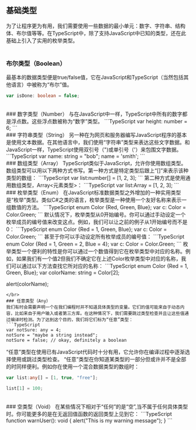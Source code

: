 ## 基础类型
为了让程序更为有用，我们需要使用一些数据的最小单元：数字、字符串、结构体、布尔值等等。在TypeScript中，除了支持JavaScript中已知的类型，还在此基础上引入了实用的枚举类型。
</br></br>
### 布尔类型（Boolean）
最基本的数据类型便是true/false值，它在JavaScript和TypeScript（当然包括其他语言）中被称为“布尔”值。
```TypeScript
var isDone: boolean = false;
```
</br>
### 数字类型（Number）
与在JavaScript中一样，TypeScript中所有的数字都是浮点数。这些浮点数被称为“数字”类型。
```TypeScript
var height: number = 6;
```
</br>
### 字符串类型（String）
另一种在为网页和服务器编写JavaScript程序的基本是使用文本数据。在其他语言中，我们使用“字符串”类型来表达这些文字数据。和JavaScript一样，TypeScript使用双引号（")或单引号（'）来包围文字数据。
```TypeScript
var name: string = "bob";
name = 'smith';
```
</br>
### 数组类型（Array）
TypeScript类似于JavaScript，允许你使用数组类型。数组类型可以用以下两种方式书写。第一种方式是特定类型后跟上“[]”来表示该种类型的数组：
```TypeScript
var list:number[] = [1, 2, 3];
```
第二种方式是使用通用数组类型，Array<元素类型>：
```TypeScript
var list:Array<number> = [1, 2, 3];
```
</br>
### 枚举类型（Enum）
在JavaScript标准数据类型之外增加的一种实用类型是“枚举”类型。类似C#之类的语言，枚举类型是一种使用一个友好名称来表示一组数值的方法。
```TypeScript
enum Color {Red, Green, Blue};
var c: Color = Color.Green;
```
默认情况下，枚举类型从0开始编号。你可以通过手动设定一个枚举成员的编号值来改变这点。例如，我们可以让之前的例子从1开始编号而不是0：
```TypeScript
enum Color {Red = 1, Green, Blue};
var c: Color = Color.Green;
```
甚至于你可以手动设定所有枚举成员的编号值：
```TypeScript
enum Color {Red = 1, Green = 2, Blue = 4};
var c: Color = Color.Green;
```
枚举类型一个便利的特性是你可以通过一个数值得到它在枚举类型中对应的名称。例如，如果我们有一个值2但我们不确定它在上述Color枚举类型中对应的名称，我们可以通过以下方法查找它所对应的名称：
```TypeScript
enum Color {Red = 1, Green, Blue};
var colorName: string = Color[2];

alert(colorName);
```
</br>
### 任意类型（Any）
我们有时会需要声明一个在我们编程时并不知道具体类型的变量。它们的值可能来自于动态内容，比如来自于用户输入或者第三方库。在这种情况下，我们需要跳过类型检查并且让这些值通过编译时检测。为了达到这个目的，我们将它们标为“任意”类型：
```TypeScript
var notSure: any = 4;
notSure = "maybe a string instead";
notSure = false; // okay, definitely a boolean
```
“任意”类型在使用已有JavaScript代码时十分有用，它允许你在编译过程中逐渐选择使用或跳过类型检查。
“任意”类型在你知道某类型的一部分但或许并不是全部的时同样便利。例如你在使用一个混合数据类型的数组时：
```TypeScript
var list:any[] = [1, true, "free"];

list[1] = 100;
```
</br>
### 空类型（Void）
在某些情况下相对于“任何”的是“空”,当不属于任何具体类型时。你可能更多的是在无返回值函数的返回类型上见到它：
```TypeScript
function warnUser(): void {
    alert("This is my warning message");
}
```
